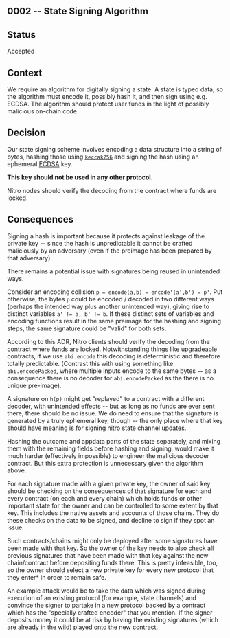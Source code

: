 ## 0002 -- State Signing Algorithm

## Status

Accepted

## Context

We require an algorithm for digitally signing a state. A state is typed data, so the algorithm must encode it, possibly hash it, and then sign using e.g. ECDSA. The algorithm should protect user funds in the light of possibly malicious on-chain code.

## Decision

Our state signing scheme involves encoding a data structure into a string of bytes, hashing those using [`keccak256`](https://en.wikipedia.org/w/index.php?title=Keccak-256&redirect=no) and signing the hash using an ephemeral [ECDSA](https://en.wikipedia.org/wiki/Elliptic_Curve_Digital_Signature_Algorithm) key.

**This key should not be used in any other protocol.**

Nitro nodes should verify the decoding from the contract where funds are locked.

## Consequences

Signing a hash is important because it protects against leakage of the private key -- since the hash is unpredictable it cannot be crafted maliciously by an adversary (even if the preimage has been prepared by that adversary).

There remains a potential issue with signatures being reused in unintended ways.

Consider an encoding collision `p = encode(a,b) = encode'(a',b') = p'`. Put otherwise, the bytes `p` could be encoded / decoded in two different ways (perhaps the intended way plus another unintended way), giving rise to distinct variables `a' != a, b' != b`. If these distinct sets of variables and encoding functions result in the same preimage for the hashing and signing steps, the same signature could be "valid" for both sets.

According to this ADR, Nitro clients should verify the decoding from the contract where funds are locked. Notwithstanding things like upgradeable contracts, if we use `abi.encode` this decoding is deterministic and therefore totally predictable. (Contrast this with using something like `abi.encodePacked`, where multiple inputs encode to the same bytes -- as a consequence there is no decoder for `abi.encodePacked` as the there is no unique pre-image).

A signature on `h(p)` might get "replayed" to a contract with a different decoder, with unintended effects -- but as long as no funds are ever sent there, there should be no issue. We do need to ensure that the signature is generated by a truly ephemeral key, though -- the only place where that key should have meaning is for signing nitro state channel updates.

Hashing the outcome and appdata parts of the state separately, and mixing them with the remaining fields before hashing and signing, would make it much harder (effectively impossible) to engineer the malicious decoder contract. But this extra protection is unnecessary given the algorithm above.

For each signature made with a given private key, the owner of said key should be checking on the consequences of that signature for each and every contract (on each and every chain) which holds funds or other important state for the owner and can be controlled to some extent by that key. This includes the native assets and accounts of those chains. They do these checks on the data to be signed, and decline to sign if they spot an issue.

Such contracts/chains might only be deployed after some signatures have been made with that key. So the owner of the key needs to also check all previous signatures that have been made with that key against the new chain/contract before depositing funds there. This is pretty infeasible, too, so the owner should select a new private key for every new protocol that they enter\* in order to remain safe.

An example attack would be to take the data which was signed during execution of an existing protocol (for example, state channels) and convince the signer to partake in a new protocol backed by a contract which has the "specially crafted encoder" that you mention. If the signer deposits money it could be at risk by having the existing signatures (which are already in the wild) played onto the new contract.
